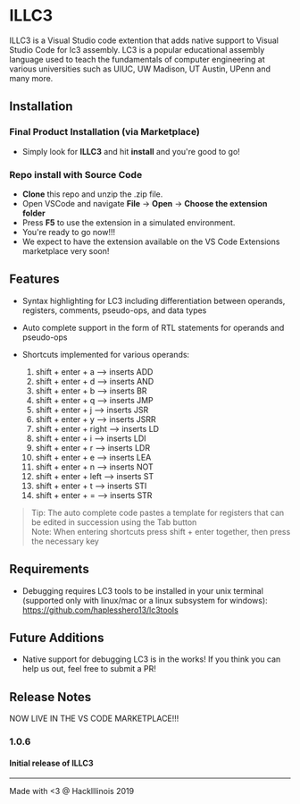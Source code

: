 # ILLC3 

ILLC3 is a Visual Studio code extention that adds native support to Visual Studio Code for lc3 assembly. 
LC3 is a popular educational assembly language used to teach the fundamentals of computer engineering at various universities such as UIUC, UW Madison, UT Austin, UPenn and many more.

## Installation

### Final Product Installation (via Marketplace)
* Simply look for **ILLC3** and hit **install** and you're good to go!

### Repo install with Source Code
* **Clone** this repo and unzip the .zip file.
* Open VSCode and navigate **File** &rarr; **Open** &rarr; **Choose the extension folder**
* Press **F5** to use the extension in a simulated environment.
* You're ready to go now!!!
* We expect to have the extension available on the VS Code Extensions marketplace very soon!

## Features

* Syntax highlighting for LC3 including differentiation between operands, registers, comments, pseudo-ops, and data types

* Auto complete support in the form of RTL statements for operands and pseudo-ops  



* Shortcuts implemented for various operands:
    1. shift + enter + a     --> inserts ADD
    2. shift + enter + d     --> inserts AND
    3. shift + enter + b     --> inserts BR
    4. shift + enter + q     --> inserts JMP
    5. shift + enter + j     --> inserts JSR
    6. shift + enter + y     --> inserts JSRR
    7. shift + enter + right --> inserts LD
    8. shift + enter + i     --> inserts LDI 
    9. shift + enter + r     --> inserts LDR
   10. shift + enter + e     --> inserts LEA
   11. shift + enter + n     --> inserts NOT
   12. shift + enter + left  --> inserts ST
   13. shift + enter + t     --> inserts STI
   14. shift + enter + =     --> inserts STR
> Tip: The auto complete code pastes a template for registers that can be edited in succession using the Tab button <br>
> Note: When entering shortcuts press shift + enter together, then press the necessary key
## Requirements

* Debugging requires LC3 tools to be installed in your unix terminal (supported only with linux/mac or a linux subsystem for windows): https://github.com/haplesshero13/lc3tools

## Future Additions
* Native support for debugging LC3 is in the works! If you think you can help us out, feel free to submit a PR!

## Release Notes
NOW LIVE IN THE VS CODE MARKETPLACE!!!

### 1.0.6

#### Initial release of ILLC3

-----------------------------------------------------------------------------------------------------------

Made with <3 @ HackIllinois 2019


